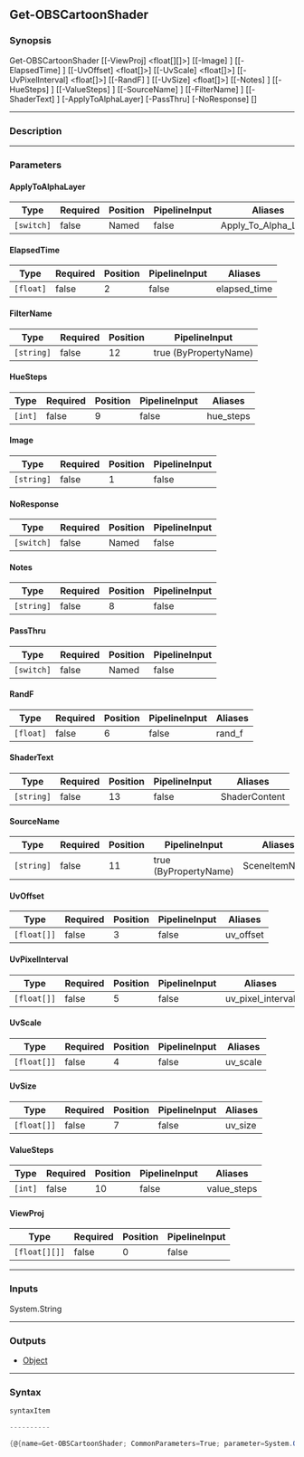 Get-OBSCartoonShader
--------------------

### Synopsis

Get-OBSCartoonShader [[-ViewProj] <float[][]>] [[-Image] <string>] [[-ElapsedTime] <float>] [[-UvOffset] <float[]>] [[-UvScale] <float[]>] [[-UvPixelInterval] <float[]>] [[-RandF] <float>] [[-UvSize] <float[]>] [[-Notes] <string>] [[-HueSteps] <int>] [[-ValueSteps] <int>] [[-SourceName] <string>] [[-FilterName] <string>] [[-ShaderText] <string>] [-ApplyToAlphaLayer] [-PassThru] [-NoResponse] [<CommonParameters>]

---

### Description

---

### Parameters
#### **ApplyToAlphaLayer**

|Type      |Required|Position|PipelineInput|Aliases             |
|----------|--------|--------|-------------|--------------------|
|`[switch]`|false   |Named   |false        |Apply_To_Alpha_Layer|

#### **ElapsedTime**

|Type     |Required|Position|PipelineInput|Aliases     |
|---------|--------|--------|-------------|------------|
|`[float]`|false   |2       |false        |elapsed_time|

#### **FilterName**

|Type      |Required|Position|PipelineInput        |
|----------|--------|--------|---------------------|
|`[string]`|false   |12      |true (ByPropertyName)|

#### **HueSteps**

|Type   |Required|Position|PipelineInput|Aliases  |
|-------|--------|--------|-------------|---------|
|`[int]`|false   |9       |false        |hue_steps|

#### **Image**

|Type      |Required|Position|PipelineInput|
|----------|--------|--------|-------------|
|`[string]`|false   |1       |false        |

#### **NoResponse**

|Type      |Required|Position|PipelineInput|
|----------|--------|--------|-------------|
|`[switch]`|false   |Named   |false        |

#### **Notes**

|Type      |Required|Position|PipelineInput|
|----------|--------|--------|-------------|
|`[string]`|false   |8       |false        |

#### **PassThru**

|Type      |Required|Position|PipelineInput|
|----------|--------|--------|-------------|
|`[switch]`|false   |Named   |false        |

#### **RandF**

|Type     |Required|Position|PipelineInput|Aliases|
|---------|--------|--------|-------------|-------|
|`[float]`|false   |6       |false        |rand_f |

#### **ShaderText**

|Type      |Required|Position|PipelineInput|Aliases      |
|----------|--------|--------|-------------|-------------|
|`[string]`|false   |13      |false        |ShaderContent|

#### **SourceName**

|Type      |Required|Position|PipelineInput        |Aliases      |
|----------|--------|--------|---------------------|-------------|
|`[string]`|false   |11      |true (ByPropertyName)|SceneItemName|

#### **UvOffset**

|Type       |Required|Position|PipelineInput|Aliases  |
|-----------|--------|--------|-------------|---------|
|`[float[]]`|false   |3       |false        |uv_offset|

#### **UvPixelInterval**

|Type       |Required|Position|PipelineInput|Aliases          |
|-----------|--------|--------|-------------|-----------------|
|`[float[]]`|false   |5       |false        |uv_pixel_interval|

#### **UvScale**

|Type       |Required|Position|PipelineInput|Aliases |
|-----------|--------|--------|-------------|--------|
|`[float[]]`|false   |4       |false        |uv_scale|

#### **UvSize**

|Type       |Required|Position|PipelineInput|Aliases|
|-----------|--------|--------|-------------|-------|
|`[float[]]`|false   |7       |false        |uv_size|

#### **ValueSteps**

|Type   |Required|Position|PipelineInput|Aliases    |
|-------|--------|--------|-------------|-----------|
|`[int]`|false   |10      |false        |value_steps|

#### **ViewProj**

|Type         |Required|Position|PipelineInput|
|-------------|--------|--------|-------------|
|`[float[][]]`|false   |0       |false        |

---

### Inputs
System.String

---

### Outputs
* [Object](https://learn.microsoft.com/en-us/dotnet/api/System.Object)

---

### Syntax
```PowerShell
syntaxItem
```
```PowerShell
----------
```
```PowerShell
{@{name=Get-OBSCartoonShader; CommonParameters=True; parameter=System.Object[]}}
```
